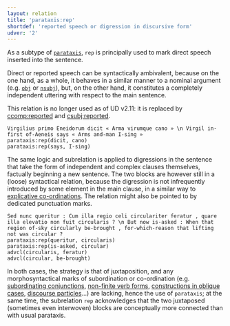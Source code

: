 ```yaml
---
layout: relation
title: 'parataxis:rep'
shortdef: 'reported speech or digression in discursive form'
udver: '2'
---
```


As a subtype of [`parataxis`](u-dep/parataxis), `rep` is principally used to mark direct speech inserted into the sentence.

Direct or reported speech can be syntactically ambivalent, because on the one hand, as a whole, it behaves in a similar manner to a nominal argument (e.g. [`obj`](la-dep/obj) or [`nsubj`](la-dep/nsubj)), but, on the other hand, it constitutes a completely independent uttering with respect to the main sentence.

This relation is no longer used as of UD v2.11: it is replaced by [ccomp:reported](la-dep/ccomp-reported) and [csubj:reported](la-dep/csubj-reported).

~~~ sdparse
Virgilius primo Eneidorum dicit « Arma virumque cano » \n Virgil in-first of-Aeneis says « Arms and-man I-sing »
parataxis:rep(dicit, cano)
parataxis:rep(says, I-sing)
~~~

The same logic and subrelation is applied to digressions in the sentence that take the form of independent and complex clauses themselves, factually beginning a new sentence. The two blocks are however still in a (loose) syntactical relation, because the digression is not infrequently introduced by some element in the main clause, in a similar way to [explicative co-ordinations](la-feat/conj-expl). The relation might also be pointed to by dedicated punctuation marks.

~~~ sdparse
Sed nunc queritur : Cum illa regio celi circulariter feratur , quare illa elevatio non fuit circularis ? \n But now is-asked : When that region of-sky circularly be-brought , for-which-reason that lifting not was circular ?
parataxis:rep(queritur, circularis)
parataxis:rep(is-asked, circular)
advcl(circularis, feratur)
advcl(circular, be-brought)
~~~

In both cases, the strategy is that of juxtaposition, and any morphosyntactical marks of subordination or co-ordination (e.g. [subordinating conjunctions](la-pos/SCONJ), [non-finite verb forms](la-feat/VerbForm), [constructions in oblique cases](la-dep/advcl-abs), [discourse particles](la-dep/discourse)...) are lacking, hence the use of `parataxis`; at the same time, the subrelation `rep` acknowledges that the two juxtaposed (sometimes even interwoven) blocks are conceptually more connected than with usual parataxis.

<!-- Interlanguage links updated Út 9. května 2023, 20:04:32 CEST -->
